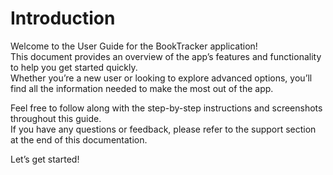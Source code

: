 # Introduction

Welcome to the User Guide for the BookTracker application!  
This document provides an overview of the app’s features and functionality to help you get started quickly.  
Whether you’re a new user or looking to explore advanced options, you’ll find all the information needed to make the most out of the app.

Feel free to follow along with the step-by-step instructions and screenshots throughout this guide.  
If you have any questions or feedback, please refer to the support section at the end of this documentation.

Let’s get started!
